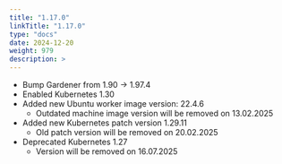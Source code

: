 ```yaml
---
title: "1.17.0"
linkTitle: "1.17.0"
type: "docs"
date: 2024-12-20
weight: 979
description: >
---
```


- Bump Gardener from 1.90 -> 1.97.4
- Enabled Kubernetes 1.30
- Added new Ubuntu worker image version: 22.4.6
  - Outdated machine image version will be removed on 13.02.2025
- Added new Kubernetes patch version 1.29.11
  - Old patch version will be removed on 20.02.2025
- Deprecated Kubernetes 1.27
  - Version will be removed on 16.07.2025